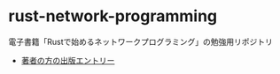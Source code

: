# rust-network-programming
電子書籍「Rustで始めるネットワークプログラミング」の勉強用リポジトリ

- [著者の方の出版エントリー](https://cha-shu00.hatenablog.com/entry/2019/06/12/231526)
